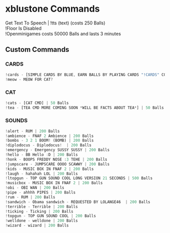 # xblustone Commands
Get Text To Speech | !tts (text) (costs 250 Balls) <br>
!Floor Is Disabled <br>
!Openminigames costs 50000 Balls and lasts 3 minutes <br>
## Custom Commands <br>
### CARDS <br>
```js
!cards - [SIMPLE CARDS BY BLUE, EARN BALLS BY PLAYING CARDS "!CARDS" COST 100 BALLS TO ENTER] | 100 Balls
!meow - MEOW FOR CAT?
```
### CAT <br>
```js
!cats - [CAT CMD] | 50 Balls
!tea - [TEA CMD MORE COMING SOON *WILL BE FACTS ABOUT TEA*] | 50 Balls
```
### SOUNDS <br>
```js
!alert - RUM | 200 Balls
!ambience - FNAF 2 Ambience | 200 Balls
!bombs - 3 2 1 BOOM! (BOMB) | 200 Balls
!diplodocus - Diplodocus!  | 200 Balls
!emergency - Emergency SUSSY SUSSY | 200 Balls
!hello - BB Hello :D | 200 Balls
!honk - BOOPS FREDDY NOSE :3 TEHE | 200 Balls
!jumpscare - JUMPSCARE OOOO SCAWWY | 200 Balls
!kids - MUSIC BOX IN FNAF 2 | 200 Balls
!laugh - hahahah LOL | 200 Balls
!ltopgun - TOP GUN SOUND COOL LONG VERSION 21 SECONDS | 500 Balls
!musicbox - MUSIC BOX IN FNAF 2 | 200 Balls
!obi - OBI WAN | 200 Balls
!pipe - ahhhh PIPES | 200 Balls
!rum - RUM | 200 Balls
!sandwich - Obama sandwich - REQUESTED BY LOLANGE46  | 200 Balls
!terrible - Terrible | 200 Balls
!ticking - Ticking | 200 Balls
!topgun - TOP GUN SOUND COOL | 200 Balls
!welldone - welldone | 200 Balls
!wizard - wizard | 200 Balls
